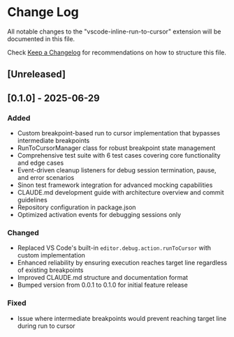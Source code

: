 # Change Log

All notable changes to the "vscode-inline-run-to-cursor" extension will be documented in this file.

Check [Keep a Changelog](http://keepachangelog.com/) for recommendations on how to structure this file.

## [Unreleased]

## [0.1.0] - 2025-06-29

### Added
- Custom breakpoint-based run to cursor implementation that bypasses intermediate breakpoints
- RunToCursorManager class for robust breakpoint state management
- Comprehensive test suite with 6 test cases covering core functionality and edge cases
- Event-driven cleanup listeners for debug session termination, pause, and error scenarios
- Sinon test framework integration for advanced mocking capabilities
- CLAUDE.md development guide with architecture overview and commit guidelines
- Repository configuration in package.json
- Optimized activation events for debugging sessions only

### Changed
- Replaced VS Code's built-in `editor.debug.action.runToCursor` with custom implementation
- Enhanced reliability by ensuring execution reaches target line regardless of existing breakpoints
- Improved CLAUDE.md structure and documentation format
- Bumped version from 0.0.1 to 0.1.0 for initial feature release

### Fixed
- Issue where intermediate breakpoints would prevent reaching target line during run to cursor